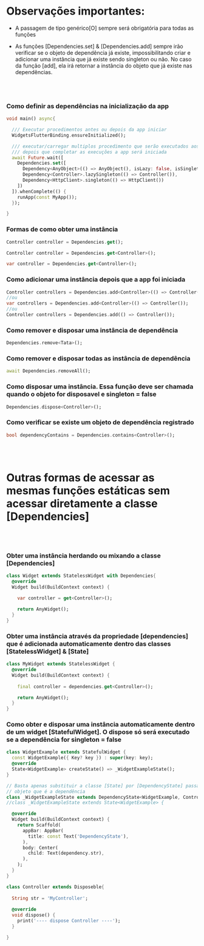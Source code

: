 # Observações importantes:

- A passagem de tipo genérico[O] sempre será obrigatória para todas as funções

- As funções [Dependencies.set] & [Dependencies.add] sempre irão verificar se o objeto de dependência já existe, impossibilitando criar e adicionar uma instância que já existe sendo singleton ou não. No caso da função [add], ela irá retornar a instância do objeto que já existe nas dependências.

<br />
<br />

### Como definir as dependências na inicialização da app

```dart
void main() async{

  /// Executar procedimentos antes ou depois da app iniciar
  WidgetsFlutterBinding.ensureInitialized();

  /// executar/carregar multiplos procedimento que serão executados aos mesmo tempo(assíncrono) e
  /// depois que completar as execuções a app será iniciada
  await Future.wait([
    Dependencies.set([
      Dependency<AnyObject>(() => AnyObject(), isLazy: false, isSingleton: false),
      Dependency<Controller>.lazySingleton(() => Controller()),
      Dependency<HttpClient>.singleton(() => HttpClient())
    ])
  ]).whenComplete(() {
    runApp(const MyApp());
  });

}
```

### Formas de como obter uma instância

```dart
Controller controller = Dependencies.get();

Controller controller = Dependencies.get<Controller>();

var controller = Dependencies.get<Controller>();
```

### Como adicionar uma instância depois que a app foi iniciada

```dart
Controller controllers = Dependencies.add<Controller>(() => Controller());
//ou
var controllers = Dependencies.add<Controller>(() => Controller());
//ou
Controller controllers = Dependencies.add(() => Controller());
```

### Como remover e disposar uma instância de dependência

```dart
Dependencies.remove<Tata>();
```

### Como remover e disposar todas as instância de dependência 

```dart
await Dependencies.removeAll();
```

### Como disposar uma instância. Essa função deve ser chamada quando o objeto for disposavel e singleton = false

```dart
Dependencies.dispose<Controller>();
```

### Como verificar se existe um objeto de dependência registrado

```dart
bool dependencyContains = Dependencies.contains<Controller>();
```

<br />
<br />

# Outras formas de acessar as mesmas funções estáticas sem acessar diretamente a classe [Dependencies]

<br />
<br />

### Obter uma instância herdando ou mixando a classe [Dependencies] 

```dart
class Widget extends StatelessWidget with Dependencies{
  @override
  Widget build(BuildContext context) {
    
    var controller = get<Controller>();

    return AnyWidget();
  }
}
```

### Obter uma instância através da propriedade [dependencies] que é adicionada automaticamente dentro das classes [StatelessWidget] & [State]

```dart
class MyWidget extends StatelessWidget {
  @override
  Widget build(BuildContext context) {
    
    final controller = dependencies.get<Controller>();

    return AnyWidget();
  }
}
```

### Como obter e disposar uma instância automaticamente dentro de um widget [StatefulWidget]. O dispose só será executado se a dependência for singleton = false 

```dart
class WidgetExample extends StatefulWidget {
  const WidgetExample({ Key? key }) : super(key: key);
  @override
  State<WidgetExample> createState() => _WidgetExampleState();
}

// Basta apenas substituir a classe [State] por [DependencyState] passando o segundo tipo de
// objeto que é a dependência
class _WidgetExampleState extends DependencyState<WidgetExample, Controller> {
//class _WidgetExampleState extends State<WidgetExample> {

  @override
  Widget build(BuildContext context) {
    return Scaffold(
      appBar: AppBar(
        title: const Text('DependencyState'),
      ),
      body: Center(
        child: Text(dependency.str),
      ),
    );
  }
}

class Controller extends Disposeble{
  
  String str = 'MyController';
  
  @override
  void dispose() {
    print('---- dispose Controller ----'); 
  }

}
```